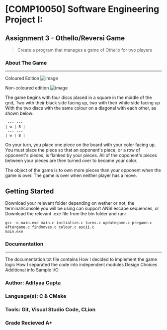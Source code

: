 # [COMP10050] Software Engineering Project I: 
## Assignment 3 - Othello/Reversi Game

> Create a program that manages a game of Othello for two players

### About The Game 
 --- ---
Coloured Edition
![image](https://user-images.githubusercontent.com/71985681/118888023-07103b00-b8f3-11eb-878f-1fc169176bf8.png)

Non-coloured edition
![image](https://user-images.githubusercontent.com/71985681/118888254-53f41180-b8f3-11eb-8fb8-93cf5370b1f3.png)

The game begins with four discs placed in a square in the middle of the grid,
Two with their black side facing up, two with their white side facing up
With the two discs with the same colour on a diagonal with each other, as shown below:
```
 --- --- 
| w | B |
 --- --- 
| w | B |
```
On your turn, you place one piece on the board with your color facing up.
You must place the piece so that an opponent's piece, or a row of opponent's pieces, is flanked by your pieces.
All of the opponent's pieces between your pieces are then turned over to become your color.

The object of the game is to own more pieces than your opponent when the game is over.
The game is over when neither player has a move. 

## Getting Started 
Download your relevant folder depending on wether or not, the terminal/console you will be using can support ANSI escape sequences, or
Download the relevant .exe file from the bin folder
and run:
```
gcc -o main.exe main.c initialize.c turns.c updategame.c pregame.c aftergame.c findmoves.c colour.c ascii.c
main.exe
```
### Documentation
 --- ---
The documentation.txt file contains
How I decided to implement the game logic
How I separated the code into independent modules
Design Choices
Additional info
Sample I/O


### Author:           [Adityaa Gupta](https://github.com/Adwgupta)
### Language(s):      C & CMake 
### Tools:            Git, Visual Studio Code, CLion
### Grade Recieved    A+

